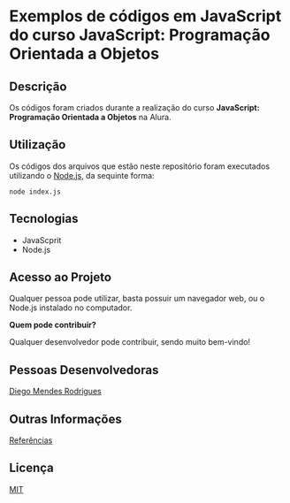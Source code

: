 # Exemplos de códigos em JavaScript do curso JavaScript: Programação Orientada a Objetos

## Descrição
Os códigos foram criados durante a realização do curso **JavaScript: Programação Orientada a Objetos** na Alura.

## Utilização

Os códigos dos arquivos que estão neste repositório foram executados utilizando o [Node.js](https://nodejs.org/pt), da sequinte forma:
```
node index.js
```

## Tecnologias

- JavaScprit
- Node.js

## Acesso ao Projeto

Qualquer pessoa pode utilizar, basta possuir um navegador web, ou o Node.js instalado no computador.

**Quem pode contribuir?**

Qualquer desenvolvedor pode contribuir, sendo muito bem-vindo!

## Pessoas Desenvolvedoras

[Diego Mendes Rodrigues](mailto:diego.m.rodrigues@gmail.com)

## Outras Informações

[Referências](REFERENCIAS.md)

## Licença

[MIT](LICENSE.md)